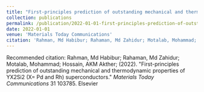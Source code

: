 ```yaml
---
title: "First-principles prediction of outstanding mechanical and thermodynamic properties of YX2Si2 (X= Pd and Rh) superconductors"
collection: publications
permalink: /publication/2022-01-01-first-principles-prediction-of-outstanding-mechanical-and-thermodynamic-properties-of-yx2si2-x-pd-and-rh-superconductors
date: 2022-01-01
venue: 'Materials Today Communications'
citation: 'Rahman, Md Habibur; Rahaman, Md Zahidur; Motalab, Mohammad; Hossain, AKM Akther; (2022). &quot;First-principles prediction of outstanding mechanical and thermodynamic properties of YX2Si2 (X= Pd and Rh) superconductors.&quot; <i>Materials Today Communications</i> 31 103785. Elsevier'
---
```


Recommended citation: Rahman, Md Habibur; Rahaman, Md Zahidur; Motalab, Mohammad; Hossain, AKM Akther; (2022). "First-principles prediction of outstanding mechanical and thermodynamic properties of YX2Si2 (X= Pd and Rh) superconductors." <i>Materials Today Communications</i> 31 103785. Elsevier